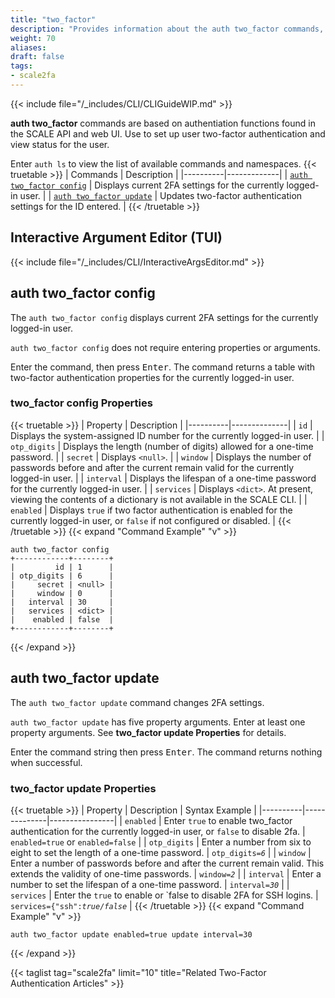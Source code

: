 ```yaml
---
title: "two_factor"
description: "Provides information about the auth two_factor commands, command usage, optional and required command properties, syntax, and command examples."
weight: 70
aliases:
draft: false
tags:
- scale2fa
---
```


{{< include file="/_includes/CLI/CLIGuideWIP.md" >}}

**auth two_factor** commands are based on authentiation functions found in the SCALE API and web UI. 
Use to set up user two-factor authentication and view status for the user.

Enter `auth ls` to view the list of available commands and namespaces.
{{< truetable >}}
| Commands | Description |
|----------|-------------|
| [`auth two_factor config`](#auth-two_factor-config) | Displays current 2FA settings for the currently logged-in user. |
| [`auth two_factor update`](#auth-two_factor-update) | Updates two-factor authentication settings for the ID entered. |
{{< /truetable >}}

## Interactive Argument Editor (TUI)

{{< include file="/_includes/CLI/InteractiveArgsEditor.md" >}}
## auth two_factor config
The `auth two_factor config` displays current 2FA settings for the currently logged-in user.

`auth two_factor config` does not require entering properties or arguments.

Enter the command, then press <kbd>Enter</kbd>.
The command returns a table with two-factor authentication properties for the currently logged-in user.
### two_factor config Properties
{{< truetable >}}
| Property |  Description |
|----------|--------------|
| `id` | Displays the system-assigned ID number for the currently logged-in user. |
| `otp_digits` | Displays the length (number of digits) allowed for a one-time password. |
| `secret` | Displays `<null>`. |
| `window` | Displays the number of passwords before and after the current remain valid for the currently logged-in user. |
| `interval` | Displays the lifespan of a one-time password for the currently logged-in user. |
| `services` | Displays `<dict>`. At present, viewing the contents of a dictionary is not available in the SCALE CLI. |
| `enabled` | Displays `true` if two factor authentication is enabled for the currently logged-in user, or `false` if not configured or disabled. | 
{{< /truetable >}}
{{< expand "Command Example" "v" >}}
```
auth two_factor config
+------------+--------+
|         id | 1      |
| otp_digits | 6      |
|     secret | <null> |
|     window | 0      |
|   interval | 30     |
|   services | <dict> |
|    enabled | false  |
+------------+--------+
```
{{< /expand >}}

## auth two_factor update
The `auth two_factor update` command changes 2FA settings.

`auth two_factor update` has five property arguments. Enter at least one property arguments. 
See **two_factor update Properties** for details.

Enter the command string then press <kbd>Enter</kbd>.
The command returns nothing when successful.
### two_factor update Properties
{{< truetable >}}
| Property |  Description | Syntax Example |
|----------|--------------|----------------|
| `enabled` | Enter `true` to enable two_factor authentication for the currently logged-in user, or `false` to disable 2fa. | `enabled=true` or `enabled=false` |
| `otp_digits` | Enter a number from six to eight to set the length of a one-time password. | <code>otp_digits=<i>6</i></code> |
| `window` | Enter a number of passwords before and after the current remain valid. This extends the validity of one-time passwords. | <code>window=<i>2</i></code>  |
| `interval` | Enter a number to set the lifespan of a one-time password. | <code>interval=<i>30</i></code> |
| `services` | Enter the `true` to enable or `false to disable 2FA for SSH logins. | <code>services={"ssh":<i>true/false</i></code> |
{{< /truetable >}}
{{< expand "Command Example" "v" >}}
```
auth two_factor update enabled=true update interval=30

```
{{< /expand >}}

{{< taglist tag="scale2fa" limit="10" title="Related Two-Factor Authentication Articles" >}}